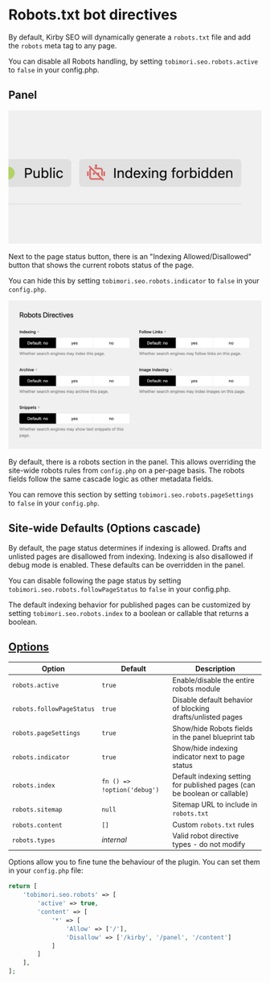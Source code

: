 # Robots.txt bot directives

By default, Kirby SEO will dynamically generate a `robots.txt` file and add the `robots` meta tag to any page.

You can disable all Robots handling, by setting `tobimori.seo.robots.active` to `false` in your config.php.

## Panel

![Panel Robots Indicator](/docs/_assets/robots-indicator.png)

Next to the page status button, there is an "Indexing Allowed/Disallowed" button that shows the current robots status of the page.

You can hide this by setting `tobimori.seo.robots.indicator` to `false` in your `config.php`.

![Panel Robots Section](/docs/_assets/robots-section.png)

By default, there is a robots section in the panel. This allows overriding the site-wide robots rules from `config.php` on a per-page basis. The robots fields follow the same cascade logic as other metadata fields.

You can remove this section by setting `tobimori.seo.robots.pageSettings` to `false` in your `config.php`.

## Site-wide Defaults (**Options** cascade)

By default, the page status determines if indexing is allowed. Drafts and unlisted pages are disallowed from indexing. Indexing is also disallowed if debug mode is enabled. These defaults can be overridden in the panel.

You can disable following the page status by setting `tobimori.seo.robots.followPageStatus` to `false` in your config.php.

The default indexing behavior for published pages can be customized by setting `tobimori.seo.robots.index` to a boolean or callable that returns a boolean.

## [Options](/config/options.php)

| Option                    | Default                     | Description                                                               |
| ------------------------- | --------------------------- | ------------------------------------------------------------------------- |
| `robots.active`           | `true`                      | Enable/disable the entire robots module                                   |
| `robots.followPageStatus` | `true`                      | Disable default behavior of blocking drafts/unlisted pages                |
| `robots.pageSettings`     | `true`                      | Show/hide Robots fields in the panel blueprint tab                        |
| `robots.indicator`        | `true`                      | Show/hide indexing indicator next to page status                          |
| `robots.index`            | `fn () => !option('debug')` | Default indexing setting for published pages (can be boolean or callable) |
| `robots.sitemap`          | `null`                      | Sitemap URL to include in `robots.txt`                                    |
| `robots.content`          | `[]`                        | Custom `robots.txt` rules                                                 |
| `robots.types`            | _internal_                  | Valid robot directive types - do not modify                               |

Options allow you to fine tune the behaviour of the plugin. You can set them in your `config.php` file:

```php
return [
    'tobimori.seo.robots' => [
        'active' => true,
        'content' => [
            '*' => [
                'Allow' => ['/'],
                'Disallow' => ['/kirby', '/panel', '/content']
            ]
        ]
    ],
];
```
